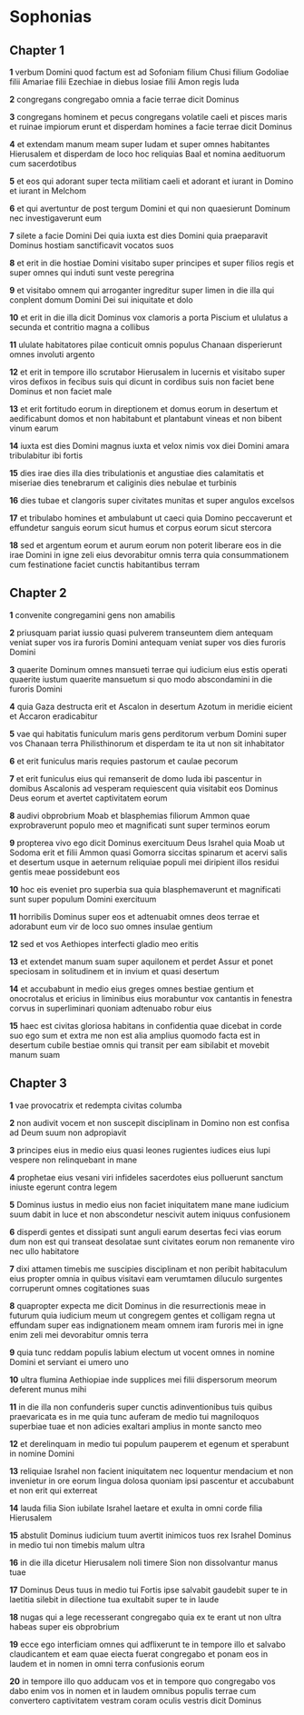 # Sophonias

## Chapter 1

**1** verbum Domini quod factum est ad Sofoniam filium Chusi filium Godoliae filii Amariae filii Ezechiae in diebus Iosiae filii Amon regis Iuda

**2** congregans congregabo omnia a facie terrae dicit Dominus

**3** congregans hominem et pecus congregans volatile caeli et pisces maris et ruinae impiorum erunt et disperdam homines a facie terrae dicit Dominus

**4** et extendam manum meam super Iudam et super omnes habitantes Hierusalem et disperdam de loco hoc reliquias Baal et nomina aedituorum cum sacerdotibus

**5** et eos qui adorant super tecta militiam caeli et adorant et iurant in Domino et iurant in Melchom

**6** et qui avertuntur de post tergum Domini et qui non quaesierunt Dominum nec investigaverunt eum

**7** silete a facie Domini Dei quia iuxta est dies Domini quia praeparavit Dominus hostiam sanctificavit vocatos suos

**8** et erit in die hostiae Domini visitabo super principes et super filios regis et super omnes qui induti sunt veste peregrina

**9** et visitabo omnem qui arroganter ingreditur super limen in die illa qui conplent domum Domini Dei sui iniquitate et dolo

**10** et erit in die illa dicit Dominus vox clamoris a porta Piscium et ululatus a secunda et contritio magna a collibus

**11** ululate habitatores pilae conticuit omnis populus Chanaan disperierunt omnes involuti argento

**12** et erit in tempore illo scrutabor Hierusalem in lucernis et visitabo super viros defixos in fecibus suis qui dicunt in cordibus suis non faciet bene Dominus et non faciet male

**13** et erit fortitudo eorum in direptionem et domus eorum in desertum et aedificabunt domos et non habitabunt et plantabunt vineas et non bibent vinum earum

**14** iuxta est dies Domini magnus iuxta et velox nimis vox diei Domini amara tribulabitur ibi fortis

**15** dies irae dies illa dies tribulationis et angustiae dies calamitatis et miseriae dies tenebrarum et caliginis dies nebulae et turbinis

**16** dies tubae et clangoris super civitates munitas et super angulos excelsos

**17** et tribulabo homines et ambulabunt ut caeci quia Domino peccaverunt et effundetur sanguis eorum sicut humus et corpus eorum sicut stercora

**18** sed et argentum eorum et aurum eorum non poterit liberare eos in die irae Domini in igne zeli eius devorabitur omnis terra quia consummationem cum festinatione faciet cunctis habitantibus terram

## Chapter 2

**1** convenite congregamini gens non amabilis

**2** priusquam pariat iussio quasi pulverem transeuntem diem antequam veniat super vos ira furoris Domini antequam veniat super vos dies furoris Domini

**3** quaerite Dominum omnes mansueti terrae qui iudicium eius estis operati quaerite iustum quaerite mansuetum si quo modo abscondamini in die furoris Domini

**4** quia Gaza destructa erit et Ascalon in desertum Azotum in meridie eicient et Accaron eradicabitur

**5** vae qui habitatis funiculum maris gens perditorum verbum Domini super vos Chanaan terra Philisthinorum et disperdam te ita ut non sit inhabitator

**6** et erit funiculus maris requies pastorum et caulae pecorum

**7** et erit funiculus eius qui remanserit de domo Iuda ibi pascentur in domibus Ascalonis ad vesperam requiescent quia visitabit eos Dominus Deus eorum et avertet captivitatem eorum

**8** audivi obprobrium Moab et blasphemias filiorum Ammon quae exprobraverunt populo meo et magnificati sunt super terminos eorum

**9** propterea vivo ego dicit Dominus exercituum Deus Israhel quia Moab ut Sodoma erit et filii Ammon quasi Gomorra siccitas spinarum et acervi salis et desertum usque in aeternum reliquiae populi mei diripient illos residui gentis meae possidebunt eos

**10** hoc eis eveniet pro superbia sua quia blasphemaverunt et magnificati sunt super populum Domini exercituum

**11** horribilis Dominus super eos et adtenuabit omnes deos terrae et adorabunt eum vir de loco suo omnes insulae gentium

**12** sed et vos Aethiopes interfecti gladio meo eritis

**13** et extendet manum suam super aquilonem et perdet Assur et ponet speciosam in solitudinem et in invium et quasi desertum

**14** et accubabunt in medio eius greges omnes bestiae gentium et onocrotalus et ericius in liminibus eius morabuntur vox cantantis in fenestra corvus in superliminari quoniam adtenuabo robur eius

**15** haec est civitas gloriosa habitans in confidentia quae dicebat in corde suo ego sum et extra me non est alia amplius quomodo facta est in desertum cubile bestiae omnis qui transit per eam sibilabit et movebit manum suam

## Chapter 3

**1** vae provocatrix et redempta civitas columba

**2** non audivit vocem et non suscepit disciplinam in Domino non est confisa ad Deum suum non adpropiavit

**3** principes eius in medio eius quasi leones rugientes iudices eius lupi vespere non relinquebant in mane

**4** prophetae eius vesani viri infideles sacerdotes eius polluerunt sanctum iniuste egerunt contra legem

**5** Dominus iustus in medio eius non faciet iniquitatem mane mane iudicium suum dabit in luce et non abscondetur nescivit autem iniquus confusionem

**6** disperdi gentes et dissipati sunt anguli earum desertas feci vias eorum dum non est qui transeat desolatae sunt civitates eorum non remanente viro nec ullo habitatore

**7** dixi attamen timebis me suscipies disciplinam et non peribit habitaculum eius propter omnia in quibus visitavi eam verumtamen diluculo surgentes corruperunt omnes cogitationes suas

**8** quapropter expecta me dicit Dominus in die resurrectionis meae in futurum quia iudicium meum ut congregem gentes et colligam regna ut effundam super eas indignationem meam omnem iram furoris mei in igne enim zeli mei devorabitur omnis terra

**9** quia tunc reddam populis labium electum ut vocent omnes in nomine Domini et serviant ei umero uno

**10** ultra flumina Aethiopiae inde supplices mei filii dispersorum meorum deferent munus mihi

**11** in die illa non confunderis super cunctis adinventionibus tuis quibus praevaricata es in me quia tunc auferam de medio tui magniloquos superbiae tuae et non adicies exaltari amplius in monte sancto meo

**12** et derelinquam in medio tui populum pauperem et egenum et sperabunt in nomine Domini

**13** reliquiae Israhel non facient iniquitatem nec loquentur mendacium et non invenietur in ore eorum lingua dolosa quoniam ipsi pascentur et accubabunt et non erit qui exterreat

**14** lauda filia Sion iubilate Israhel laetare et exulta in omni corde filia Hierusalem

**15** abstulit Dominus iudicium tuum avertit inimicos tuos rex Israhel Dominus in medio tui non timebis malum ultra

**16** in die illa dicetur Hierusalem noli timere Sion non dissolvantur manus tuae

**17** Dominus Deus tuus in medio tui Fortis ipse salvabit gaudebit super te in laetitia silebit in dilectione tua exultabit super te in laude

**18** nugas qui a lege recesserant congregabo quia ex te erant ut non ultra habeas super eis obprobrium

**19** ecce ego interficiam omnes qui adflixerunt te in tempore illo et salvabo claudicantem et eam quae eiecta fuerat congregabo et ponam eos in laudem et in nomen in omni terra confusionis eorum

**20** in tempore illo quo adducam vos et in tempore quo congregabo vos dabo enim vos in nomen et in laudem omnibus populis terrae cum convertero captivitatem vestram coram oculis vestris dicit Dominus

